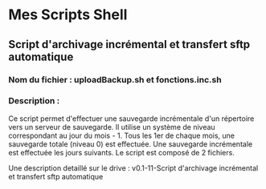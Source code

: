 # Mes Scripts Shell

## Script d'archivage incrémental et transfert sftp automatique

### Nom du fichier : uploadBackup.sh  et fonctions.inc.sh

### Description :

Ce script permet d'effectuer une sauvegarde incrémentale d'un répertoire vers un serveur de sauvegarde.
Il utilise un système de niveau correspondant au jour du mois - 1.
Tous les 1er de chaque mois, une sauvegarde totale (niveau 0) est effectuée.
Une sauvegarde incrémentale est effectuée les jours suivants.
Le script est composé de 2 fichiers.

Une description detaillé sur le drive :  v0.1-11-Script d'archivage incrémental et transfert sftp automatique

